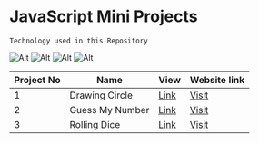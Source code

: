 # JavaScript Mini Projects

`Technology used in this Repository`

![Alt](https://img.shields.io/badge/-HTML-orange) ![Alt](https://img.shields.io/badge/-CSS-green) ![Alt](https://img.shields.io/badge/-TailwindCss-blue)
![Alt](https://img.shields.io/badge/-JavaScript-brightgreen)

| Project No | Name            | View                                     | Website link                               |
| ---------- | --------------- | ---------------------------------------- | ------------------------------------------ |
| 1          | Drawing Circle  | [Link]()                                 | [Visit]()                                  |
| 2          | Guess My Number | [Link](./Guess_my_number_Game/Readme.md) | [Visit](https://try-guessing.netlify.app/) |
| 3          | Rolling Dice    | [Link](./Dice%20Game/Readme.md)          | [Visit](https://rollingcube.netlify.app/)  |
